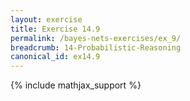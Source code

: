 ```yaml
---
layout: exercise
title: Exercise 14.9
permalink: /bayes-nets-exercises/ex_9/
breadcrumb: 14-Probabilistic-Reasoning
canonical_id: ex14.9
---
```


{% include mathjax_support %}
